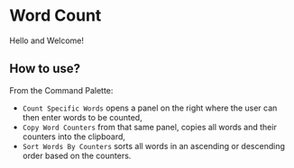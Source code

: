 # Word Count

Hello and Welcome!

## How to use?
From the Command Palette:
- `Count Specific Words` opens a panel on the right where the user can then enter words to be counted,
- `Copy Word Counters` from that same panel, copies all words and their counters into the clipboard,
- `Sort Words By Counters` sorts all words in an ascending or descending order based on the counters.
